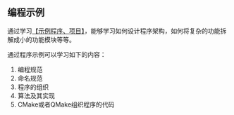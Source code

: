 ## 编程示例

通过学习[【示例程序、项目】](https://gitee.com/pi-lab/code_cook/blob/master/DemoProjects.md)，能够学习如何设计程序架构，如何将复杂的功能拆解成小的功能模块等等。

通过程序示例可以学习如下的内容：
1. 编程规范
2. 命名规范
3. 程序的组织
4. 算法及其实现
5. CMake或者QMake组织程序的代码


